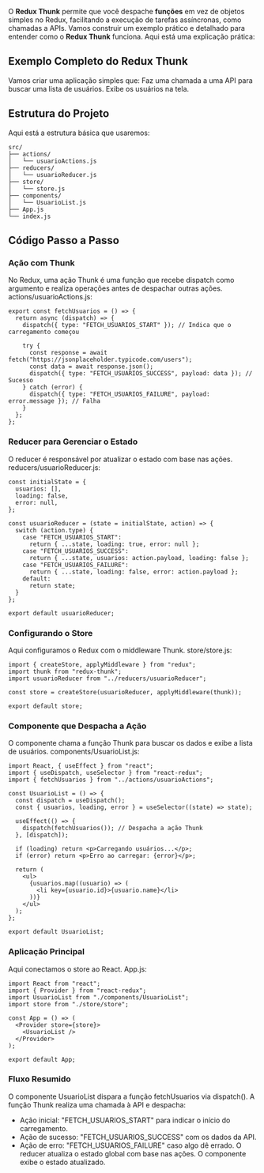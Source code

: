 
O **Redux Thunk** permite que você despache **funções** em vez de objetos simples no Redux, facilitando a execução de tarefas assíncronas, como chamadas a APIs. 
Vamos construir um exemplo prático e detalhado para entender como o **Redux Thunk** funciona.
Aqui está uma explicação prática:

## Exemplo Completo do Redux Thunk
Vamos criar uma aplicação simples que:
Faz uma chamada a uma API para buscar uma lista de usuários.
Exibe os usuários na tela.
## Estrutura do Projeto
Aqui está a estrutura básica que usaremos:

```
src/
├── actions/
│   └── usuarioActions.js
├── reducers/
│   └── usuarioReducer.js
├── store/
│   └── store.js
├── components/
│   └── UsuarioList.js
├── App.js
└── index.js
```

## Código Passo a Passo

### Ação com Thunk
No Redux, uma ação Thunk é uma função que recebe dispatch como argumento e realiza operações antes de despachar outras ações.
actions/usuarioActions.js:

```
export const fetchUsuarios = () => {
  return async (dispatch) => {
    dispatch({ type: "FETCH_USUARIOS_START" }); // Indica que o carregamento começou

    try {
      const response = await fetch("https://jsonplaceholder.typicode.com/users");
      const data = await response.json();
      dispatch({ type: "FETCH_USUARIOS_SUCCESS", payload: data }); // Sucesso
    } catch (error) {
      dispatch({ type: "FETCH_USUARIOS_FAILURE", payload: error.message }); // Falha
    }
  };
};
```

### Reducer para Gerenciar o Estado
O reducer é responsável por atualizar o estado com base nas ações.
reducers/usuarioReducer.js:

```
const initialState = {
  usuarios: [],
  loading: false,
  error: null,
};

const usuarioReducer = (state = initialState, action) => {
  switch (action.type) {
    case "FETCH_USUARIOS_START":
      return { ...state, loading: true, error: null };
    case "FETCH_USUARIOS_SUCCESS":
      return { ...state, usuarios: action.payload, loading: false };
    case "FETCH_USUARIOS_FAILURE":
      return { ...state, loading: false, error: action.payload };
    default:
      return state;
  }
};

export default usuarioReducer;
```

### Configurando o Store
Aqui configuramos o Redux com o middleware Thunk.
store/store.js:

```
import { createStore, applyMiddleware } from "redux";
import thunk from "redux-thunk";
import usuarioReducer from "../reducers/usuarioReducer";

const store = createStore(usuarioReducer, applyMiddleware(thunk));

export default store;
```

### Componente que Despacha a Ação
O componente chama a função Thunk para buscar os dados e exibe a lista de usuários.
components/UsuarioList.js:

```
import React, { useEffect } from "react";
import { useDispatch, useSelector } from "react-redux";
import { fetchUsuarios } from "../actions/usuarioActions";

const UsuarioList = () => {
  const dispatch = useDispatch();
  const { usuarios, loading, error } = useSelector((state) => state);

  useEffect(() => {
    dispatch(fetchUsuarios()); // Despacha a ação Thunk
  }, [dispatch]);

  if (loading) return <p>Carregando usuários...</p>;
  if (error) return <p>Erro ao carregar: {error}</p>;

  return (
    <ul>
      {usuarios.map((usuario) => (
        <li key={usuario.id}>{usuario.name}</li>
      ))}
    </ul>
  );
};

export default UsuarioList;
```

### Aplicação Principal
Aqui conectamos o store ao React.
App.js:

```
import React from "react";
import { Provider } from "react-redux";
import UsuarioList from "./components/UsuarioList";
import store from "./store/store";

const App = () => (
  <Provider store={store}>
    <UsuarioList />
  </Provider>
);

export default App;
```


### Fluxo Resumido
O componente UsuarioList dispara a função fetchUsuarios via dispatch().
A função Thunk realiza uma chamada à API e despacha:
- Ação inicial: "FETCH_USUARIOS_START" para indicar o início do carregamento.
- Ação de sucesso: "FETCH_USUARIOS_SUCCESS" com os dados da API.
- Ação de erro: "FETCH_USUARIOS_FAILURE" caso algo dê errado.
O reducer atualiza o estado global com base nas ações.
O componente exibe o estado atualizado.





